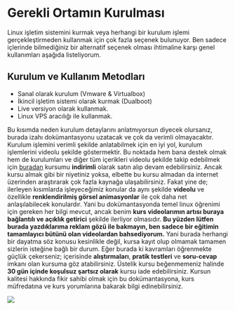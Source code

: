 Gerekli Ortamın Kurulması
=

Linux işletim sistemini kurmak veya herhangi bir kurulum işlemi gerçekleştirmeden kullanmak için çok fazla seçenek bulunuyor. Ben sadece içlerinde bilmediğiniz bir alternatif seçenek olması ihtimaline karşı genel kullanımları aşağıda listeliyorum. 

Kurulum ve Kullanım Metodları
-
 
- Sanal olarak kurulum (Vmware & Virtualbox)
- İkincil işletim sistemi olarak kurmak (Dualboot)
- Live versiyon olarak kullanmak.
- Linux VPS aracılığı ile kullanmak.

Bu kısımda neden kurulum detaylarını anlatmıyorsun diyecek olursanız, burada izahı dokümantasyonu uzatacak ve çok da verimli olmayacaktır. Kurulum işlemini verimli şekilde anlatabilmek için en iyi yol, kurulum işlemlerini videolu şekilde göstermektir. Bu noktada hem bana destek olmak hem de kurulumları ve diğer tüm içerikleri videolu şekilde takip edebilmek için [buradan](https://www.udemy.com/kali-linux-ile-sifirdan-temel-linux-egitimi/?couponCode=GITHUB) kursumu **indirimli** olarak satın alıp devam edebilirsiniz. 
Ancak kursu almak gibi bir niyetiniz yoksa, elbette bu kursu almadan da internet üzerinden araştırarak çok fazla kaynağa ulaşabilirsiniz. Fakat yine de; ilerleyen kısımlarda işleyeceğimiz konular da aynı şekilde **videolu** ve özellikle **renklendirilmiş görsel animasyonlar** ile çok daha net anlaşılabilecek konulardır. Yani bu dokümantasyonda temel linux öğrenimi için gereken her bilgi mevcut, ancak benim **kurs videolarımın artısı buraya bağlantılı ve açıklık getirici** şekilde ilerliyor olmasıdır.  **Bu yüzden lütfen burada yazdıklarıma reklam gözü ile bakmayın, ben sadece bir eğitimin tamamlayıcı bütünü olan videolardan bahsediyorum.** 
Yani burada herhangi bir dayatma söz konusu kesinlikle değil, kursa kayıt olup olmamak tamamen sizlerin isteğine bağlı bir durum. Eğer burada ki kavramları öğrenmekte güçlük çekerseniz; içerisinde **alıştırmaları**, **pratik testleri** ve **soru-cevap** imkanı olan kursuma göz atabilirsiniz. Üstelik kursu beğenmemeniz halinde **30 gün içinde koşulsuz şartsız olarak** kursu iade edebilirsiniz. Kursun kalitesi hakkında fikir sahibi olmak için bu dokümantasyona, kurs müfredatına ve kurs yorumlarına bakarak bilgi edinebilirsiniz.


<a href="https://www.udemy.com/kali-linux-ile-sifirdan-temel-linux-egitimi/?couponCode=GITHUB"><img src="https://raw.githubusercontent.com/taylanbildik/Linux_Dersleri/master/img/0-%20Gerekli%20Ortam%C4%B1n%20Kurulmas%C4%B1/1.png"></a>
